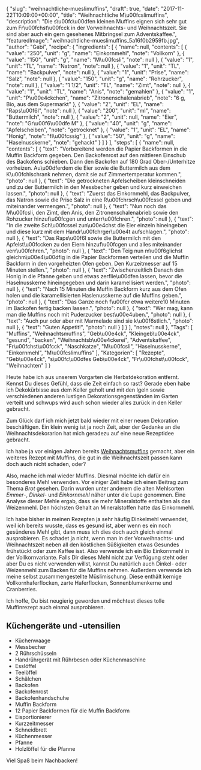 {
    "slug": "weihnachtliche-mueslimuffins",
    "draft": true,
    "date": "2017-11-22T10:09:00+00:00",
    "title": "Weihnachtliche M\u00fcslimuffins",
    "description": "Die s\u00fc\u00dfen kleinen Muffins eignen sich sehr gut zum Fr\u00fchst\u00fcck in der Vorweihnachts- und Weihnachtszeit. Sie sind aber auch ein gern gesehenes Mitbringsel zum Adventskaffee.",
    "featuredImage": "weihnachtliche-mueslimuffins_5a16f0b2959fb.jpg",
    "author": "Gabi",
    "recipe": {
        "ingredients": [
            {
                "name": null,
                "contents": [
                    {
                        "value": "250",
                        "unit": "g",
                        "name": "Einkornmehl",
                        "note": "Vollkorn"
                    },
                    {
                        "value": "150",
                        "unit": "g",
                        "name": "M\u00fcsli",
                        "note": null
                    },
                    {
                        "value": "1",
                        "unit": "TL",
                        "name": "Natron",
                        "note": null
                    },
                    {
                        "value": "1",
                        "unit": "TL",
                        "name": "Backpulver",
                        "note": null
                    },
                    {
                        "value": "1",
                        "unit": "Prise",
                        "name": "Salz",
                        "note": null
                    },
                    {
                        "value": "150",
                        "unit": "g",
                        "name": "Rohrzucker",
                        "note": null
                    },
                    {
                        "value": "1 1\/2",
                        "unit": "TL",
                        "name": "Zimt",
                        "note": null
                    },
                    {
                        "value": "1",
                        "unit": "TL",
                        "name": "Anis",
                        "note": "gemahlen"
                    },
                    {
                        "value": "1",
                        "unit": "P\u00e4ckchen",
                        "name": "Zitronenschalenabrieb",
                        "note": "6 g, Bio, aus dem Supermarkt"
                    },
                    {
                        "value": "2",
                        "unit": "EL",
                        "name": "Raps\u00f6l",
                        "note": null
                    },
                    {
                        "value": "200",
                        "unit": "ml",
                        "name": "Buttermilch",
                        "note": null
                    },
                    {
                        "value": "2",
                        "unit": null,
                        "name": "Eier",
                        "note": "Gr\u00f6\u00dfe M"
                    },
                    {
                        "value": "40",
                        "unit": "g",
                        "name": "Apfelscheiben",
                        "note": "getrocknet"
                    },
                    {
                        "value": "1",
                        "unit": "EL",
                        "name": "Honig",
                        "note": "fl\u00fcssig"
                    },
                    {
                        "value": "50",
                        "unit": "g",
                        "name": "Haselnusskerne",
                        "note": "gehackt"
                    }
                ]
            }
        ],
        "steps": [
            {
                "name": null,
                "contents": [
                    {
                        "text": "Vorbereitend werden die Papier Backformen in die Muffin Backform gegeben. Den Backofenrost auf den mittleren Einschub des Backofens schieben. Dann den Backofen auf 180 Grad Ober-\/Unterhitze vorheizen. Au\u00dferdem die Eier sowie die Buttermilch aus dem K\u00fchlschrank nehmen, damit sie auf Zimmertemperatur kommen.",
                        "photo": null
                    },
                    {
                        "text": "Die getrockneten Apfelscheiben kleinschneiden und zu der Buttermilch in den Messbecher geben und kurz einweichen lassen.",
                        "photo": null
                    },
                    {
                        "text": "Zuerst das Einkornmehl, das Backpulver, das Natron sowie die Prise Salz in eine R\u00fchrsch\u00fcssel geben und miteinander vermengen.",
                        "photo": null
                    },
                    {
                        "text": "Nun noch das M\u00fcsli, den Zimt, den Anis, den Zitronenschalenabrieb sowie den Rohzucker hinzuf\u00fcgen und unterr\u00fchren.",
                        "photo": null
                    },
                    {
                        "text": "In die zweite Sch\u00fcssel zun\u00e4chst die Eier einzeln hineingeben und diese kurz mit dem Handr\u00fchrger\u00e4t aufschlagen.",
                        "photo": null
                    },
                    {
                        "text": "Das Raps\u00f6l sowie die Buttermilch mit den Apfelst\u00fccken zu den Eiern hinzuf\u00fcgen und alles miteinander verr\u00fchren.",
                        "photo": null
                    },
                    {
                        "text": "Den Teig nun m\u00f6glichst gleichm\u00e4\u00dfig in die Papier Backformen verteilen und die Muffin Backform in den vorgeheizten Ofen geben. Den Kurzeitmesser auf 15 Minuten stellen.",
                        "photo": null
                    },
                    {
                        "text": "Zwischenzeitlich Danach den Honig in die Pfanne geben und etwas zerflie\u00dfen lassen, bevor die Haselnusskerne hineingegeben und darin karamellisiert werden.",
                        "photo": null
                    },
                    {
                        "text": "Nach 15 Minuten die Muffin Backform kurz aus dem Ofen holen und die karamellisierten Haslenusskerne auf die Muffins geben.",
                        "photo": null
                    },
                    {
                        "text": "Das Ganze noch f\u00fcr etwa weitere10 Minuten im Backofen fertig backen lassen.",
                        "photo": null
                    },
                    {
                        "text": "Wer mag, kann man die Muffins noch mit Puderzucker best\u00e4uben.",
                        "photo": null
                    },
                    {
                        "text": "Auch pur oder aber mit Marmelade sind sie k\u00f6stlich.",
                        "photo": null
                    },
                    {
                        "text": "Guten Appetit!",
                        "photo": null
                    }
                ]
            }
        ],
        "notes": null
    },
    "Tags": [
        "Muffins",
        "Weihnachtsmuffins",
        "Geb\u00e4ck",
        "Kleingeb\u00e4ck",
        "gesund",
        "backen",
        "Weihnachtsb\u00e4ckerei",
        "Adventskaffee",
        "Fr\u00fchst\u00fcck",
        "Naschkatze",
        "M\u00fcsli",
        "Haselnusskerne",
        "Einkornmehl",
        "M\u00fcslimuffins"
    ],
    "Kategorien": [
        "Rezepte",
        "Geb\u00e4ck",
        "s\u00fc\u00dfes Geb\u00e4ck",
        "Fr\u00fchst\u00fcck",
        "Weihnachten"
    ]
}

Heute habe ich aus unserem Vorgarten die Herbstdekoration entfernt. Kennst Du dieses Gefühl, dass die Zeit einfach so rast? Gerade eben habe ich Dekokürbisse aus dem Keller geholt und mit den Igeln sowie verschiedenen anderen lustigen Dekorationsgegenständen im Garten verteilt und schwups wird auch schon wieder alles zurück in den Keller gebracht.

Zum Glück darf ich mich jetzt bald wieder mit einer neuen Dekoration beschäftigen. Ein klein wenig ist ja noch Zeit, aber der Gedanke an die Weihnachtsdekorarion hat mich geradezu auf eine neue Rezeptidee gebracht.

Ich habe ja vor einigen Jahren bereits [Weihnachtsmuffins](https://kochfokus.de/artikel/weihnachtsmuffins-mit-karamellisierten-walnuessen/ "Weihnachtsmuffins") gemacht, aber ein weiteres Rezept mit Muffins, die gut in die Weihnachtszeit passen kann doch auch nicht schaden, oder?

Also, mache ich mal wieder Muffins. Diesmal möchte ich dafür ein besonderes Mehl verwenden. Vor einiger Zeit habe ich einen Beitrag zum Thema *Brot* gesehen. Darin wurden unter anderem die alten Mehlsorten *Emmer*-, *Dinkel*- und *Einkornmehl* näher unter die Lupe genommen. Eine Analyse dieser Mehle ergab, dass sie mehr Mineralstoffe enthalten als das Weizenmehl. Den höchsten Gehalt an Mineralstoffen hatte das Einkornmehl.

Ich habe  bisher in meinen Rezepten ja sehr häufig Dinkelmehl verwendet, weil ich bereits wusste, dass es gesund ist, aber wenn es ein noch gesünderes Mehl gibt, dann muss ich dies doch auch gleich einmal ausprobieren. Es schadet ja nicht, wenn man in der Vorweihnachts- und Weihnachtszeit neben all den köstlichen Süßigkeiten etwas Gesundes frühstückt oder zum Kaffee isst. Also verwende ich ein Bio Einkornmehl in der Vollkornvariante. Falls Dir dieses Mehl nicht zur Verfügung steht oder aber Du es nicht verwenden willst, kannst Du natürlich auch Dinkel- oder Weizenmehl zum Backen für die Muffins nehmen. Außerdem verwende ich meine selbst zusammengestellte Müslimischung. Diese enthält kernige Vollkornhaferflocken, zarte Haferflocken, Sonnenblumenkerne und Cranberries.

Ich hoffe, Du bist neugierig geworden und möchtest dieses tolle Muffinrezept auch einmal ausprobieren.

## Küchengeräte und -utensilien
- Küchenwaage
- Messbecher
- 2 Rührschüsseln
- Handrührgerät mit Rührbesen oder Küchenmaschine
- Esslöffel
- Teelöffel
- Schälchen
- Backofen
- Backofenrost
- Backofenhandschuhe
- Muffin Backform
- 12 Papier Backformen für die Muffin Backform
- Eisportionierer
- Kurzzeitmesser
- Schneidbrett
- Küchenmesser
- Pfanne
- Holzlöffel für die Pfanne


Viel Spaß beim Nachbacken!